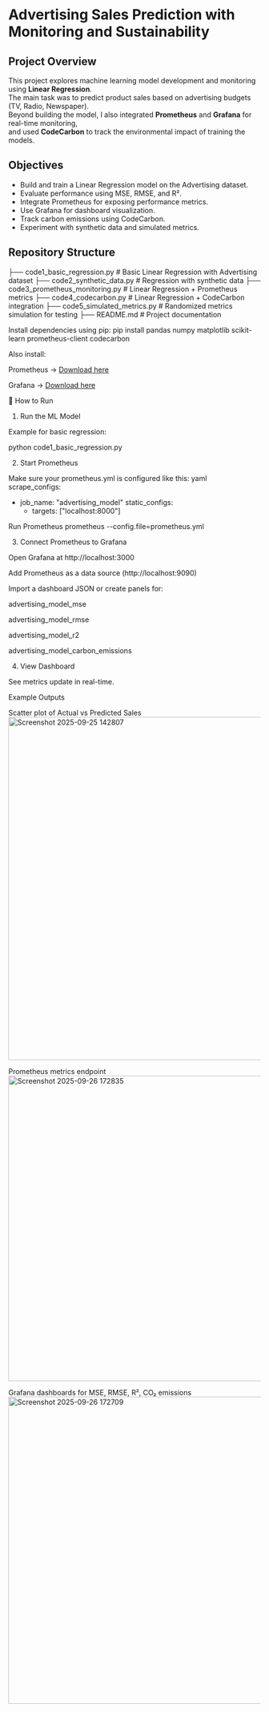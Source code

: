 # Advertising Sales Prediction with Monitoring and Sustainability  

##  Project Overview  
This project explores machine learning model development and monitoring using **Linear Regression**.  
The main task was to predict product sales based on advertising budgets (TV, Radio, Newspaper).  
Beyond building the model, I also integrated **Prometheus** and **Grafana** for real-time monitoring,  
and used **CodeCarbon** to track the environmental impact of training the models.  

##  Objectives  
- Build and train a Linear Regression model on the Advertising dataset.  
- Evaluate performance using MSE, RMSE, and R².  
- Integrate Prometheus for exposing performance metrics.  
- Use Grafana for dashboard visualization.  
- Track carbon emissions using CodeCarbon.  
- Experiment with synthetic data and simulated metrics.  

##  Repository Structure 
├── code1_basic_regression.py # Basic Linear Regression with Advertising dataset
├── code2_synthetic_data.py # Regression with synthetic data
├── code3_prometheus_monitoring.py # Linear Regression + Prometheus metrics
├── code4_codecarbon.py # Linear Regression + CodeCarbon integration
├── code5_simulated_metrics.py # Randomized metrics simulation for testing
├── README.md # Project documentation

Install dependencies using pip:
pip install pandas numpy matplotlib scikit-learn prometheus-client codecarbon

Also install:

Prometheus → [Download here](https://prometheus.io/download/)

Grafana → [Download here](https://grafana.com/grafana/download)

🚀 How to Run
1. Run the ML Model

Example for basic regression:

python code1_basic_regression.py

2. Start Prometheus

Make sure your prometheus.yml is configured like this:
yaml
scrape_configs:
  - job_name: "advertising_model"
    static_configs:
      - targets: ["localhost:8000"]

Run Prometheus
prometheus --config.file=prometheus.yml

3. Connect Prometheus to Grafana

Open Grafana at http://localhost:3000

Add Prometheus as a data source (http://localhost:9090)

Import a dashboard JSON or create panels for:

advertising_model_mse

advertising_model_rmse

advertising_model_r2

advertising_model_carbon_emissions

4. View Dashboard

See metrics update in real-time.

Example Outputs

Scatter plot of Actual vs Predicted Sales
<img width="793" height="685" alt="Screenshot 2025-09-25 142807" src="https://github.com/user-attachments/assets/22c0f354-ef47-4ac0-9c79-5c48dd4b8935" />


Prometheus metrics endpoint
<img width="1099" height="610" alt="Screenshot 2025-09-26 172835" src="https://github.com/user-attachments/assets/0fb7352a-8b15-4de5-97c8-c9da9dd98759" />

Grafana dashboards for MSE, RMSE, R², CO₂ emissions
<img width="1078" height="613" alt="Screenshot 2025-09-26 172709" src="https://github.com/user-attachments/assets/2d971061-a980-4ae3-988b-4632d2a9acdf" />



